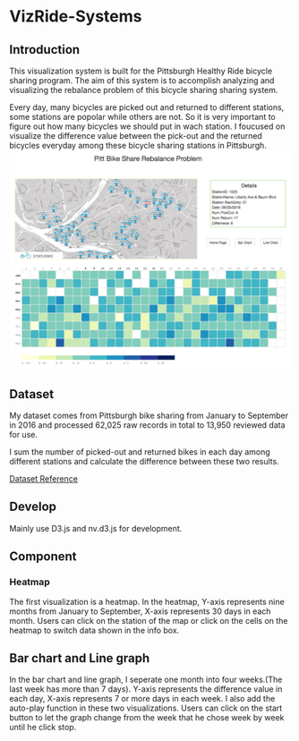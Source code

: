 # VizRide-Systems
## Introduction
This visualization system is built for the Pittsburgh Healthy Ride bicycle sharing program. The aim of this system is to accomplish analyzing and visualizing the rebalance problem of this bicycle sharing sharing system.  

Every day, many bicycles are picked out and returned to different stations, some stations are popolar while others are not. So it is very important to figure out how many bicycles we should put in wach station. I foucused on visualize the difference value between the pick-out and the returned bicycles everyday among these bicycle sharing stations in Pittsburgh.
![VizRide](/images/screenshot.png)

## Dataset
My dataset comes from Pittsburgh bike sharing from January to
September in 2016 and processed 62,025 raw records in total to 13,950 reviewed data for use.  

I sum the number of picked-out and returned bikes in each day among different stations and calculate the difference between these two results.

[Dataset Reference](https://healthyridepgh.com/)

## Develop
Mainly use D3.js and nv.d3.js for development.

## Component
### Heatmap
The first visualization is a heatmap. In the heatmap, Y-axis represents nine months from January to September, X-axis represents 30 days in each month. Users can click on the station of the map or click on the cells on the heatmap to switch data shown in the info box.

## Bar chart and Line graph
In the bar chart and line graph, I seperate one month into four weeks.(The last week has more than 7 days). Y-axis represents the difference value in each day, X-axis represents 7 or more days in each week. I also add the auto-play function in these two visualizations. Users can click on the start button to let the graph change from the week that he chose week by week until he click stop. 
